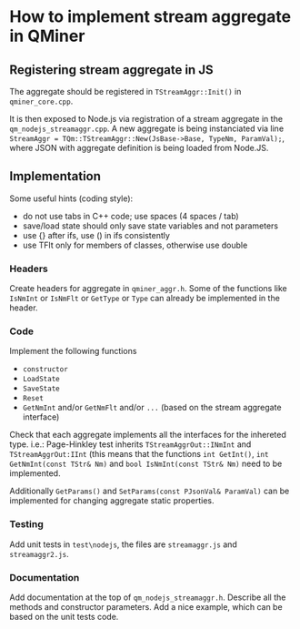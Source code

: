 # How to implement stream aggregate in QMiner

## Registering stream aggregate in JS

The aggregate should be registered in ```TStreamAggr::Init()``` in ```qminer_core.cpp```.

It is then exposed to Node.js via registration of a stream aggregate in the ```qm_nodejs_streamaggr.cpp```. A new aggregate is being instanciated via line ```StreamAggr = TQm::TStreamAggr::New(JsBase->Base, TypeNm, ParamVal);```, where JSON with aggregate definition is being loaded from Node.JS.

## Implementation

Some useful hints (coding style):

* do not use tabs in C++ code; use spaces (4 spaces / tab)
* save/load state should only save state variables and not parameters
* use {} after ifs, use () in ifs consistently
* use TFlt only for members of classes, otherwise use double

### Headers

Create headers for aggregate in ```qminer_aggr.h```. Some of the functions like ```IsNmInt``` or ```IsNmFlt``` or ```GetType``` or ```Type``` can already be implemented in the header.

### Code

Implement the following functions

* ```constructor```
* ```LoadState```
* ```SaveState```
* ```Reset```
* ```GetNmInt``` and/or ```GetNmFlt``` and/or ```...``` (based on the stream aggregate interface)

Check that each aggregate implements all the interfaces for the inhereted type. i.e.: Page-Hinkley test inherits ```TStreamAggrOut::INmInt``` and ```TStreamAggrOut:IInt``` (this means that the functions ```int GetInt()```, ```int GetNmInt(const TStr& Nm)``` and ```bool IsNmInt(const TStr& Nm)``` need to be implemented.

Additionally ```GetParams()``` and ```SetParams(const PJsonVal& ParamVal)``` can be implemented for changing aggregate static properties.


### Testing

Add unit tests in ```test\nodejs```, the files are ```streamaggr.js``` and ```streamaggr2.js```.

### Documentation

Add documentation at the top of ```qm_nodejs_streamaggr.h```. Describe all the methods and constructor parameters. Add a nice example, which can be based on the unit tests code.